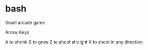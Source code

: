 # bash
Small arcade game

Arrow Keys

A to shrink
S to grow
Z to shoot straight
X to shoot in any direction
